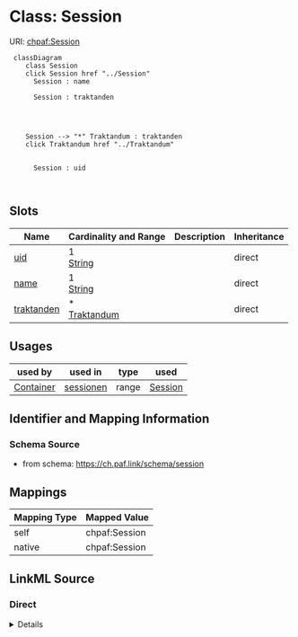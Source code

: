

# Class: Session



URI: [chpaf:Session](https://ch.paf.link/Session)






```mermaid
 classDiagram
    class Session
    click Session href "../Session"
      Session : name
        
      Session : traktanden
        
          
    
    
    Session --> "*" Traktandum : traktanden
    click Traktandum href "../Traktandum"

        
      Session : uid
        
      
```




<!-- no inheritance hierarchy -->


## Slots

| Name | Cardinality and Range | Description | Inheritance |
| ---  | --- | --- | --- |
| [uid](uid.md) | 1 <br/> [String](String.md) |  | direct |
| [name](name.md) | 1 <br/> [String](String.md) |  | direct |
| [traktanden](traktanden.md) | * <br/> [Traktandum](Traktandum.md) |  | direct |





## Usages

| used by | used in | type | used |
| ---  | --- | --- | --- |
| [Container](Container.md) | [sessionen](sessionen.md) | range | [Session](Session.md) |






## Identifier and Mapping Information







### Schema Source


* from schema: https://ch.paf.link/schema/session




## Mappings

| Mapping Type | Mapped Value |
| ---  | ---  |
| self | chpaf:Session |
| native | chpaf:Session |







## LinkML Source

<!-- TODO: investigate https://stackoverflow.com/questions/37606292/how-to-create-tabbed-code-blocks-in-mkdocs-or-sphinx -->

### Direct

<details>
```yaml
name: Session
from_schema: https://ch.paf.link/schema/session
slots:
- uid
- name
- traktanden
class_uri: chpaf:Session

```
</details>

### Induced

<details>
```yaml
name: Session
from_schema: https://ch.paf.link/schema/session
attributes:
  uid:
    name: uid
    from_schema: https://ch.paf.link/schema/session
    rank: 1000
    identifier: true
    alias: uid
    owner: Session
    domain_of:
    - Session
    - Traktandum
    - Abstimmung
    range: string
  name:
    name: name
    from_schema: https://ch.paf.link/schema/session
    rank: 1000
    slot_uri: dcterm:title
    alias: name
    owner: Session
    domain_of:
    - Session
    - Traktandum
    range: string
    required: true
  traktanden:
    name: traktanden
    from_schema: https://ch.paf.link/schema/session
    rank: 1000
    slot_uri: chpaf:traktandum
    alias: traktanden
    owner: Session
    domain_of:
    - Session
    range: Traktandum
    multivalued: true
    inlined_as_list: true
class_uri: chpaf:Session

```
</details>